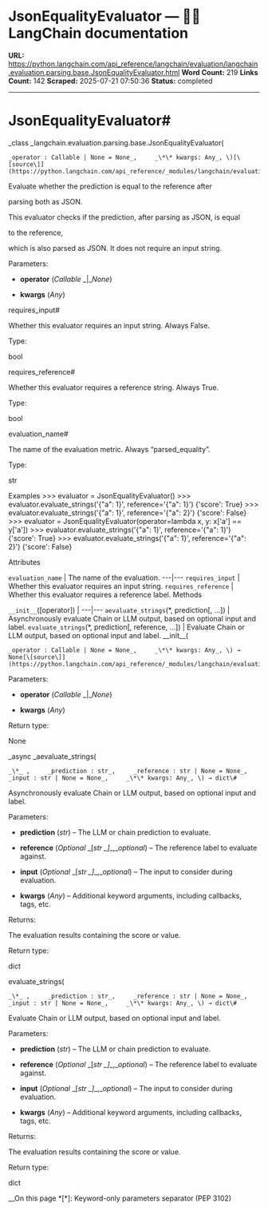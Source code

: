 # JsonEqualityEvaluator — 🦜🔗 LangChain  documentation

**URL:** https://python.langchain.com/api_reference/langchain/evaluation/langchain.evaluation.parsing.base.JsonEqualityEvaluator.html
**Word Count:** 219
**Links Count:** 142
**Scraped:** 2025-07-21 07:50:36
**Status:** completed

---

# JsonEqualityEvaluator\#

_class _langchain.evaluation.parsing.base.JsonEqualityEvaluator\(

    _operator : Callable | None = None_,     _\*\* kwargs: Any_, \)[\[source\]](https://python.langchain.com/api_reference/_modules/langchain/evaluation/parsing/base.html#JsonEqualityEvaluator)\#     

Evaluate whether the prediction is equal to the reference after     

parsing both as JSON.

This evaluator checks if the prediction, after parsing as JSON, is equal     

to the reference,

which is also parsed as JSON. It does not require an input string.

Parameters:     

  * **operator** \(_Callable_ _|__None_\)

  * **kwargs** \(_Any_\)

requires\_input\#     

Whether this evaluator requires an input string. Always False.

Type:     

bool

requires\_reference\#     

Whether this evaluator requires a reference string. Always True.

Type:     

bool

evaluation\_name\#     

The name of the evaluation metric. Always “parsed\_equality”.

Type:     

str

Examples               >>> evaluator = JsonEqualityEvaluator()     >>> evaluator.evaluate_strings('{"a": 1}', reference='{"a": 1}')     {'score': True}     >>> evaluator.evaluate_strings('{"a": 1}', reference='{"a": 2}')     {'score': False}                    >>> evaluator = JsonEqualityEvaluator(operator=lambda x, y: x['a'] == y['a'])     >>> evaluator.evaluate_strings('{"a": 1}', reference='{"a": 1}')     {'score': True}     >>> evaluator.evaluate_strings('{"a": 1}', reference='{"a": 2}')     {'score': False}     

Attributes

`evaluation_name` | The name of the evaluation.   ---|---   `requires_input` | Whether this evaluator requires an input string.   `requires_reference` | Whether this evaluator requires a reference label.      Methods

`__init__`\(\[operator\]\) |    ---|---   `aevaluate_strings`\(\*, prediction\[, ...\]\) | Asynchronously evaluate Chain or LLM output, based on optional input and label.   `evaluate_strings`\(\*, prediction\[, reference, ...\]\) | Evaluate Chain or LLM output, based on optional input and label.      \_\_init\_\_\(

    _operator : Callable | None = None_,     _\*\* kwargs: Any_, \) → None[\[source\]](https://python.langchain.com/api_reference/_modules/langchain/evaluation/parsing/base.html#JsonEqualityEvaluator.__init__)\#     

Parameters:     

  * **operator** \(_Callable_ _|__None_\)

  * **kwargs** \(_Any_\)

Return type:     

None

_async _aevaluate\_strings\(

    _\*_ ,     _prediction : str_,     _reference : str | None = None_,     _input : str | None = None_,     _\*\* kwargs: Any_, \) → dict\#     

Asynchronously evaluate Chain or LLM output, based on optional input and label.

Parameters:     

  * **prediction** \(_str_\) – The LLM or chain prediction to evaluate.

  * **reference** \(_Optional_ _\[__str_ _\]__,__optional_\) – The reference label to evaluate against.

  * **input** \(_Optional_ _\[__str_ _\]__,__optional_\) – The input to consider during evaluation.

  * **kwargs** \(_Any_\) – Additional keyword arguments, including callbacks, tags, etc.

Returns:     

The evaluation results containing the score or value.

Return type:     

dict

evaluate\_strings\(

    _\*_ ,     _prediction : str_,     _reference : str | None = None_,     _input : str | None = None_,     _\*\* kwargs: Any_, \) → dict\#     

Evaluate Chain or LLM output, based on optional input and label.

Parameters:     

  * **prediction** \(_str_\) – The LLM or chain prediction to evaluate.

  * **reference** \(_Optional_ _\[__str_ _\]__,__optional_\) – The reference label to evaluate against.

  * **input** \(_Optional_ _\[__str_ _\]__,__optional_\) – The input to consider during evaluation.

  * **kwargs** \(_Any_\) – Additional keyword arguments, including callbacks, tags, etc.

Returns:     

The evaluation results containing the score or value.

Return type:     

dict

__On this page   *[\*]: Keyword-only parameters separator (PEP 3102)